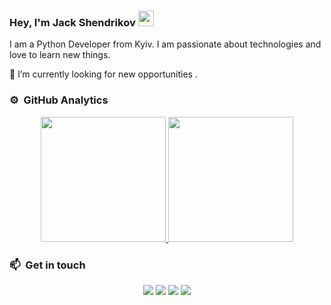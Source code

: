 ### Hey, I'm Jack Shendrikov <img src="https://media.giphy.com/media/hvRJCLFzcasrR4ia7z/giphy.gif" width="25px">

I am a Python Developer from Kyiv. I am passionate about technologies and love to learn new things.

🔭 I’m currently looking for new opportunities .

### ⚙️ &nbsp;GitHub Analytics

<p align="center">
<a href="https://github.com/JackShen1">
  <img height="200em" src="https://github-readme-stats-eight-theta.vercel.app/api?username=JackShen1&show_icons=true&theme=algolia&include_all_commits=true&count_private=true"/>
  <img height="200em" src="https://github-readme-stats-eight-theta.vercel.app/api/top-langs/?username=JackShen1&layout=compact&langs_count=10&theme=algolia"/>
</a>
</p>

### 📫 &nbsp;Get in touch

<p align="center">
<a href="https://www.linkedin.com/in/yevhenii-shendrikov-6795291b8/"><img src="https://img.shields.io/badge/-Jack%20Shendrikov-0077B5?style=flat&logo=Linkedin&logoColor=white"/></a>
<a href="mailto:jackshendrikov@gmail.com"><img src="https://img.shields.io/badge/-Jack%20Shendrikov-D14836?style=flat&logo=Gmail&logoColor=white"/></a>
<a href="https://www.facebook.com/jack.shendrikov"><img src="https://img.shields.io/badge/-Jack%20Shendrikov-1877F2?style=flat&logo=Facebook&logoColor=white"/></a>
<a href=""><img src="https://img.shields.io/badge/-@jackshen-0088cc?style=flat&logo=Telegram&logoColor=white"/></a>
</p>
